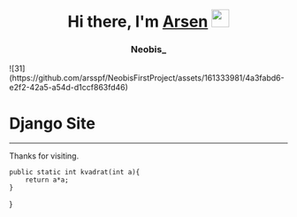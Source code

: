 <h1 align="center">Hi there, I'm <a href="https://daniilshat.ru/" target="_blank">Arsen</a> 
<img src="https://github.com/blackcater/blackcater/raw/main/images/Hi.gif" height="32"/></h1>
<h3 align="center">Neobis_</h3>
![31](https://github.com/arsspf/NeobisFirstProject/assets/161333981/4a3fabd6-e2f2-42a5-a54d-d1ccf863fd46)


<!DOCTYPE html>

<html lang="en" xmlns="http://www.w3.org/1999/xhtml">
<head>
    <title>Welcome</title>
</head>
<body>
    <h1>Django Site</h1>
    <hr />
    <p>Thanks for visiting.</p>
</body>
</html>

    public static int kvadrat(int a){
        return a*a;
    }

}

